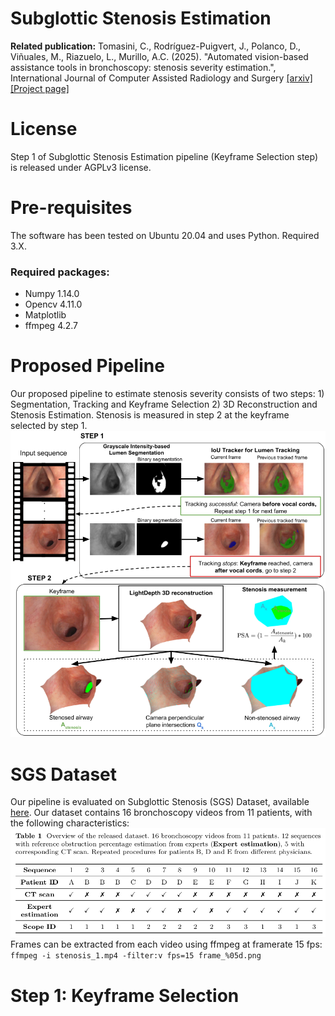 # Subglottic Stenosis Estimation
**Related publication:** Tomasini, C., Rodríguez-Puigvert, J., Polanco, D., Viñuales, M., Riazuelo, L., Murillo, A.C. (2025). "Automated vision-based assistance tools in bronchoscopy: stenosis severity estimation.", International Journal of Computer Assisted Radiology and Surgery 
[[arxiv]](https://arxiv.org/pdf/2505.05136) [[Project page]](https://sites.google.com/unizar.es/subglottic-stenosis-estimation/home)

# License 
Step 1 of Subglottic Stenosis Estimation pipeline (Keyframe Selection step) is released under AGPLv3 license.

# Pre-requisites
The software has been tested on Ubuntu 20.04 and uses Python. Required 3.X.
### Required packages:
* Numpy 1.14.0
* Opencv 4.11.0
* Matplotlib
* ffmpeg 4.2.7
  
# Proposed Pipeline
Our proposed pipeline to estimate stenosis severity consists of two steps: 1) Segmentation, Tracking and Keyframe Selection 2) 3D Reconstruction and Stenosis Estimation. Stenosis is measured in step 2 at the keyframe selected by step 1.
![results](/images/pipeline_stenosis.png)

# SGS Dataset
Our pipeline is evaluated on Subglottic Stenosis (SGS) Dataset, available [here](https://sites.google.com/unizar.es/subglottic-stenosis-estimation/home). Our dataset contains 16 bronchoscopy videos from 11 patients, with the following characteristics:
![results](/images/sgs_dataset.png)
Frames can be extracted from each video using ffmpeg at framerate 15 fps:  
```ffmpeg -i stenosis_1.mp4 -filter:v fps=15 frame_%05d.png```
# Step 1: Keyframe Selection
